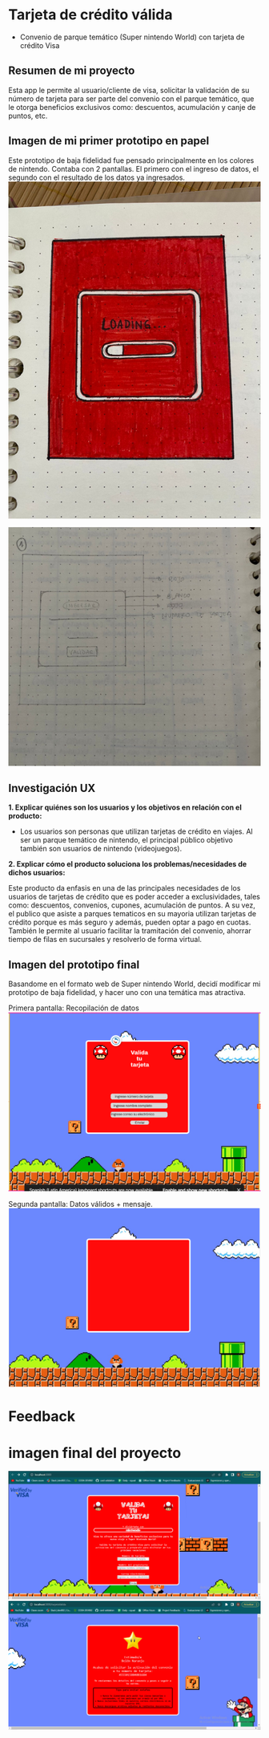 # **Tarjeta de crédito válida**
 - Convenio de parque temático (Super nintendo World) con tarjeta de crédito Visa

## **Resumen de mi proyecto**

Esta app le permite al usuario/cliente de visa, solicitar la validación de su número de tarjeta para ser parte del convenio con el parque temático, que le otorga beneficios exclusivos como: descuentos, acumulación y canje de puntos, etc.

## **Imagen de mi primer prototipo en papel**

Este prototipo de baja fidelidad fue pensado principalmente en los colores de nintendo. Contaba con 2 pantallas. El primero con el ingreso de datos, el segundo con el resultado de los datos ya ingresados.
![prototipo1](src/img/prototipo1.jpg)

![prototipo2](src/img/prototipo2.jpg)

## **Investigación UX**

**1. Explicar quiénes son los usuarios y los objetivos en relación con el producto:**
   * Los usuarios son personas que utilizan tarjetas de crédito en viajes. Al ser un parque temático de nintendo, el principal público objetivo también son usuarios de nintendo (videojuegos). 

**2. Explicar cómo el producto soluciona los problemas/necesidades de dichos usuarios:**

  Este producto da enfasis en una de las principales necesidades de los usuarios de tarjetas de crédito que es poder acceder a exclusividades, tales como: descuentos, convenios, cupones, acumulación de puntos. A su vez, el publico que asiste a parques tematicos en su mayoria utilizan tarjetas de crédito porque es más seguro y además, pueden optar a pago en cuotas. También le permite al usuario facilitar la tramitación del convenio, ahorrar tiempo de filas en sucursales y resolverlo de forma virtual. 

## **Imagen del prototipo final**

Basandome en el formato web de Super nintendo World, decidí modificar mi prototipo de baja fidelidad, y hacer uno con una temática mas atractiva.

Primera pantalla: Recopilación de datos
![prototipoFinal1](src/img/altafidelidad.png)

Segunda pantalla: Datos válidos + mensaje. 
![prototipoFinal2](src/img/altafidelidaddos.png)


# **Feedback**

# **imagen final del proyecto**
![final](src/img/indexfinal.png)
![final2](src/img/indexfinaldos.png)